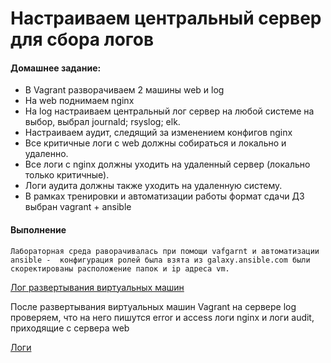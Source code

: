 # Настраиваем центральный сервер для сбора логов

#### Домашнее задание:    
- В Vagrant разворачиваем 2 машины web и log
- На web поднимаем nginx
- На log настраиваем центральный лог сервер на любой системе на выбор, выбрал journald; rsyslog; elk.
- Настраиваем аудит, следящий за изменением конфигов nginx
- Все критичные логи с web должны собираться и локально и удаленно.
- Все логи с nginx должны уходить на удаленный сервер (локально только критичные).
- Логи аудита должны также уходить на удаленную систему.
- В рамках тренировки и автоматизации работы формат сдачи ДЗ выбран vagrant + ansible

#### Выполнение
    Лабораторная среда раворачивалась при помощи vafgarnt и автоматизации ansible -  конфигурация ролей была взята из galaxy.ansible.com были скоректированы расположение папок и ip адреса vm.

[Лог развертывания виртуальных машин](/Lab17/syslog_inst_exp.txt)

После развертывания виртуальных машин Vagrant на сервере log проверяем, что на него пишутся error и access логи nginx и логи audit, приходящие с сервера web

[Логи](/Lab17/logs.txt)



